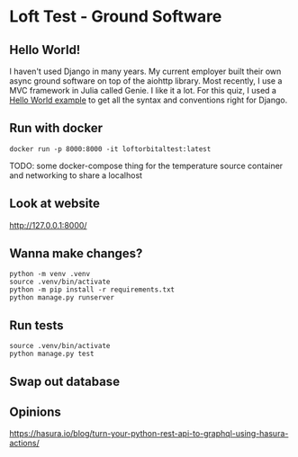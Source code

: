 # Loft Test - Ground Software

## Hello World!

I haven't used Django in many years. My current employer built their own async ground software on top of the aiohttp library. Most recently, I use a MVC framework in Julia called Genie. I like it a lot. For this quiz, I used a [Hello World example](https://djangoforbeginners.com/hello-world/) to get all the syntax and conventions right for Django.

## Run with docker

`docker run -p 8000:8000 -it loftorbitaltest:latest`

TODO: some docker-compose thing for the temperature source container
and networking to share a localhost

## Look at website

http://127.0.0.1:8000/

## Wanna make changes?

```
python -m venv .venv
source .venv/bin/activate
python -m pip install -r requirements.txt
python manage.py runserver
```

## Run tests

```
source .venv/bin/activate
python manage.py test
```

## Swap out database

## Opinions

https://hasura.io/blog/turn-your-python-rest-api-to-graphql-using-hasura-actions/